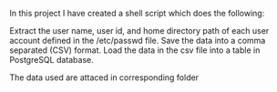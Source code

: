 In this project I have created a shell script which does the following:

Extract the user name, user id, and home directory path of each user account defined in the /etc/passwd file.
Save the data into a comma separated (CSV) format.
Load the data in the csv file into a table in PostgreSQL database.

The data used are attaced in corresponding folder

